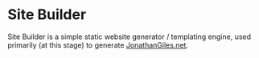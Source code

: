 # Site Builder

Site Builder is a simple static website generator / templating engine, used primarily (at this stage) to generate [JonathanGiles.net](http://www.jonathangiles.net).